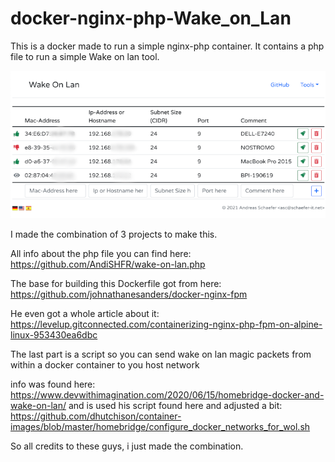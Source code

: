 # docker-nginx-php-Wake_on_Lan

This is a docker made to run a simple nginx-php container.
It contains a php file to run a simple Wake on lan tool.

![Wake-On_Lan Screenshot](wake-on-lan.png "wake-on-lan screenshot")

I made the combination of 3 projects to make this.

All info about the php file you can find here:
https://github.com/AndiSHFR/wake-on-lan.php

The base for building this Dockerfile got from here:
https://github.com/johnathanesanders/docker-nginx-fpm

He even got a whole article about it:
https://levelup.gitconnected.com/containerizing-nginx-php-fpm-on-alpine-linux-953430ea6dbc

The last part is a script so you can send wake on lan magic packets from within a docker container
to you host network

info was found here:
https://www.devwithimagination.com/2020/06/15/homebridge-docker-and-wake-on-lan/
and is used his script found here and adjusted a bit:
https://github.com/dhutchison/container-images/blob/master/homebridge/configure_docker_networks_for_wol.sh

So all credits to these guys, i just made the combination.

